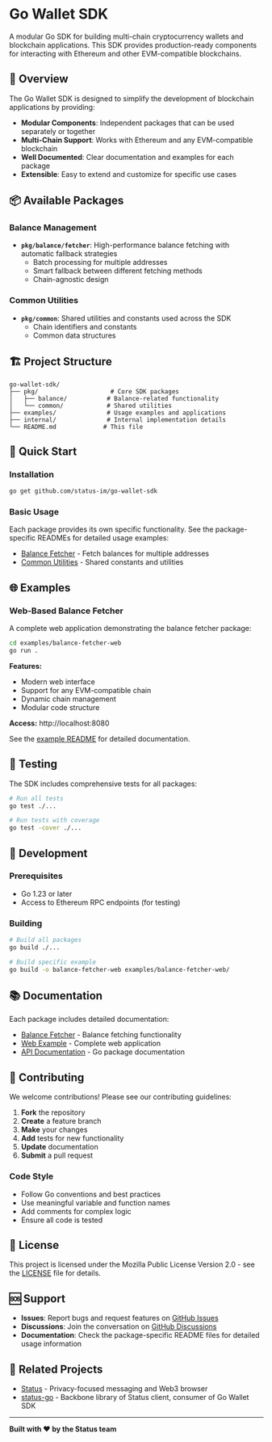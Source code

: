 # Go Wallet SDK

A modular Go SDK for building multi-chain cryptocurrency wallets and blockchain applications. This SDK provides production-ready components for interacting with Ethereum and other EVM-compatible blockchains.

## 🚀 Overview

The Go Wallet SDK is designed to simplify the development of blockchain applications by providing:

- **Modular Components**: Independent packages that can be used separately or together
- **Multi-Chain Support**: Works with Ethereum and any EVM-compatible blockchain
- **Well Documented**: Clear documentation and examples for each package
- **Extensible**: Easy to extend and customize for specific use cases

## 📦 Available Packages

### Balance Management
- **`pkg/balance/fetcher`**: High-performance balance fetching with automatic fallback strategies
  - Batch processing for multiple addresses
  - Smart fallback between different fetching methods
  - Chain-agnostic design

### Common Utilities
- **`pkg/common`**: Shared utilities and constants used across the SDK
  - Chain identifiers and constants
  - Common data structures

## 🏗️ Project Structure

```
go-wallet-sdk/
├── pkg/                    # Core SDK packages
│   ├── balance/           # Balance-related functionality
│   └── common/            # Shared utilities
├── examples/              # Usage examples and applications
├── internal/              # Internal implementation details
└── README.md             # This file
```

## 🚀 Quick Start

### Installation

```bash
go get github.com/status-im/go-wallet-sdk
```

### Basic Usage

Each package provides its own specific functionality. See the package-specific READMEs for detailed usage examples:

- [Balance Fetcher](pkg/balance/fetcher/README.md) - Fetch balances for multiple addresses
- [Common Utilities](pkg/common/) - Shared constants and utilities

## 🌐 Examples

### Web-Based Balance Fetcher

A complete web application demonstrating the balance fetcher package:

```bash
cd examples/balance-fetcher-web
go run .
```

**Features:**
- Modern web interface
- Support for any EVM-compatible chain
- Dynamic chain management
- Modular code structure

**Access:** http://localhost:8080

See the [example README](examples/balance-fetcher-web/README.md) for detailed documentation.

## 🧪 Testing

The SDK includes comprehensive tests for all packages:

```bash
# Run all tests
go test ./...

# Run tests with coverage
go test -cover ./...
```

## 🔧 Development

### Prerequisites

- Go 1.23 or later
- Access to Ethereum RPC endpoints (for testing)

### Building

```bash
# Build all packages
go build ./...

# Build specific example
go build -o balance-fetcher-web examples/balance-fetcher-web/
```

## 📚 Documentation

Each package includes detailed documentation:

- [Balance Fetcher](pkg/balance/fetcher/README.md) - Balance fetching functionality
- [Web Example](examples/balance-fetcher-web/README.md) - Complete web application
- [API Documentation](https://pkg.go.dev/github.com/status-im/go-wallet-sdk) - Go package documentation

## 🤝 Contributing

We welcome contributions! Please see our contributing guidelines:

1. **Fork** the repository
2. **Create** a feature branch
3. **Make** your changes
4. **Add** tests for new functionality
5. **Update** documentation
6. **Submit** a pull request

### Code Style

- Follow Go conventions and best practices
- Use meaningful variable and function names
- Add comments for complex logic
- Ensure all code is tested

## 📄 License

This project is licensed under the Mozilla Public License Version 2.0 - see the [LICENSE](LICENSE) file for details.

## 🆘 Support

- **Issues**: Report bugs and request features on [GitHub Issues](https://github.com/status-im/go-wallet-sdk/issues)
- **Discussions**: Join the conversation on [GitHub Discussions](https://github.com/status-im/go-wallet-sdk/discussions)
- **Documentation**: Check the package-specific README files for detailed usage information

## 🔗 Related Projects

- [Status](https://status.im/) - Privacy-focused messaging and Web3 browser
- [status-go](https://github.com/status/status-go) - Backbone library of Status client, consumer of Go Wallet SDK

---

**Built with ❤️ by the Status team**

